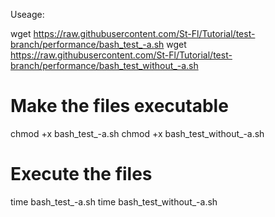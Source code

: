 Useage:

wget https://raw.githubusercontent.com/St-Fl/Tutorial/test-branch/performance/bash_test_-a.sh
wget https://raw.githubusercontent.com/St-Fl/Tutorial/test-branch/performance/bash_test_without_-a.sh

# Make the files executable
chmod +x bash_test_-a.sh
chmod +x bash_test_without_-a.sh

# Execute the files
time bash_test_-a.sh
time bash_test_without_-a.sh
